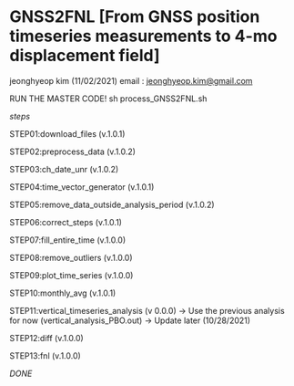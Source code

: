# GNSS2FNL [From GNSS position timeseries measurements to 4-mo displacement field]

jeonghyeop kim (11/02/2021) 
email : jeonghyeop.kim@gmail.com

RUN THE MASTER CODE!
sh process_GNSS2FNL.sh




*steps* 

STEP01:download_files  (v.1.0.1)

STEP02:preprocess_data  (v.1.0.2) 

STEP03:ch_date_unr  (v.1.0.2)

STEP04:time_vector_generator  (v.1.0.1)

STEP05:remove_data_outside_analysis_period  (v.1.0.2)

STEP06:correct_steps  (v.1.0.1)
    
STEP07:fill_entire_time  (v.1.0.0)

STEP08:remove_outliers  (v.1.0.0)

STEP09:plot_time_series  (v.1.0.0)

STEP10:monthly_avg  (v.1.0.1)

STEP11:vertical_timeseries_analysis  (v 0.0.0) 
    -> Use the previous analysis for now (vertical_analysis_PBO.out)
    -> Update later (10/28/2021) 

STEP12:diff  (v.1.0.0)

STEP13:fnl  (v.1.0.0)

*DONE*
